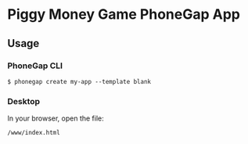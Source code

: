# Piggy Money Game PhoneGap App

## Usage

### PhoneGap CLI

    $ phonegap create my-app --template blank

### Desktop

In your browser, open the file:

    /www/index.html

